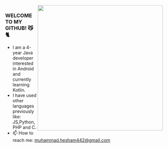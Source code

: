 <img align = "right" width = "400" src = "[[i.pinimg.com/originals/6e/36/41/6e3641df4d4ff70e70554064ff9739a3.gif]](https://i.pinimg.com/originals/6e/36/41/6e3641df4d4ff70e70554064ff9739a3.gif)">

### WELCOME TO MY GITHUB! 😼🐈

<!--
**muhammadzkralla/muhammadzkralla** is a ✨ _special_ ✨ repository because its `README.md` (this file) appears on your GitHub profile.

Here are some ideas to get you started:

-->

- I am a 4-year Java developer interested in Android and currently learning Kotlin.
- I have used other languages previously like: JS,Python,PHP and C.
- 📫 How to reach me: muhammad.hesham442@gmail.com
